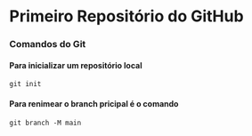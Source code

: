 # Primeiro Repositório do  GitHub
### Comandos do Git
#### Para inicializar um repositório local 
`git init` 
#### Para renimear o branch pricipal é o comando
`git branch -M main`
 
